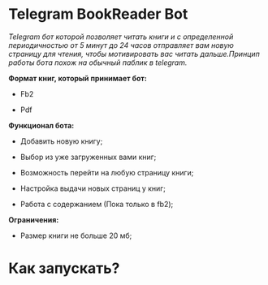 # Telegram BookReader Bot

_Telegram бот которой позволяет читать книги и с определенной периодичностью от 5 минут до 24 часов отправляет вам новую страницу для чтения, чтобы мотивировать вас читать дальше.Принцип работы бота похож на обычный паблик в telegram._

**Формат книг, который принимает бот:**

* Fb2

* Pdf

**Функционал бота:**

* Добавить новую книгу;

* Выбор из уже загруженных вами книг;

* Возможность перейти на любую страницу книги;

* Настройка выдачи новых страниц у книг;

* Работа с содержанием (Пока только в fb2);

**Ограничения:**

* Размер книги не больше 20 мб;

# Как запускать?
